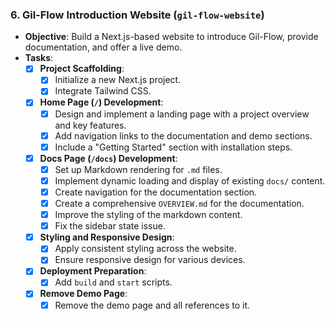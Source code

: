 ### **6. Gil-Flow Introduction Website (`gil-flow-website`)**

- **Objective**: Build a Next.js-based website to introduce Gil-Flow, provide documentation, and offer a live demo.
- **Tasks**:
    - [x] **Project Scaffolding**:
        - [x] Initialize a new Next.js project.
        - [x] Integrate Tailwind CSS.
    - [x] **Home Page (`/`) Development**:
        - [x] Design and implement a landing page with a project overview and key features.
        - [x] Add navigation links to the documentation and demo sections.
        - [x] Include a "Getting Started" section with installation steps.
    - [x] **Docs Page (`/docs`) Development**:
        - [x] Set up Markdown rendering for `.md` files.
        - [x] Implement dynamic loading and display of existing `docs/` content.
        - [x] Create navigation for the documentation section.
        - [x] Create a comprehensive `OVERVIEW.md` for the documentation.
        - [x] Improve the styling of the markdown content.
        - [x] Fix the sidebar state issue.
    - [x] **Styling and Responsive Design**:
        - [x] Apply consistent styling across the website.
        - [x] Ensure responsive design for various devices.
    - [x] **Deployment Preparation**:
        - [x] Add `build` and `start` scripts.
    - [x] **Remove Demo Page**:
        - [x] Remove the demo page and all references to it.